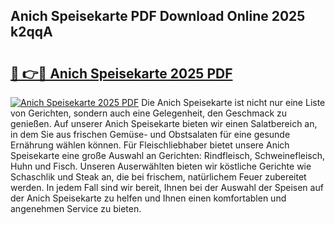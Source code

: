 ## Anich Speisekarte PDF Download Online 2025 k2qqA

# <h2><a href="http://gcbeqit.nevu.top/?p=Anich+Speisekarte">🔗 👉🔴 Anich Speisekarte 2025 PDF</a></h2>

[![Anich Speisekarte 2025 PDF](https://i.imgur.com/dBaPXMq.png)](http://gcbeqit.nevu.top/?p=Anich+Speisekarte)
Die Anich Speisekarte ist nicht nur eine Liste von Gerichten, sondern auch eine Gelegenheit, den Geschmack zu genießen. Auf unserer Anich Speisekarte bieten wir einen Salatbereich an, in dem Sie aus frischen Gemüse- und Obstsalaten für eine gesunde Ernährung wählen können. Für Fleischliebhaber bietet unsere Anich Speisekarte eine große Auswahl an Gerichten: Rindfleisch, Schweinefleisch, Huhn und Fisch. Unseren Auserwählten bieten wir köstliche Gerichte wie Schaschlik und Steak an, die bei frischem, natürlichem Feuer zubereitet werden. In jedem Fall sind wir bereit, Ihnen bei der Auswahl der Speisen auf der Anich Speisekarte zu helfen und Ihnen einen komfortablen und angenehmen Service zu bieten.
